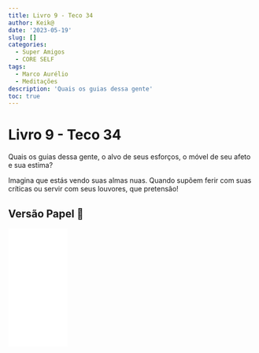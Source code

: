 ```yaml
---
title: Livro 9 - Teco 34
author: Keik@
date: '2023-05-19'
slug: []
categories:
  - Super Amigos
  - CORE SELF
tags:
  - Marco Aurélio
  - Meditações
description: 'Quais os guias dessa gente'
toc: true
---
```


# Livro 9 - Teco 34 

Quais os guias dessa gente, o alvo de seus esforços, o móvel de seu afeto e sua estima?

Imagina que estás vendo suas almas nuas. Quando supõem ferir com suas críticas ou servir com seus louvores, que pretensão!


## Versão Papel :book:
<iframe style="width:120px;height:240px;" marginwidth="0" marginheight="0" scrolling="no" frameborder="0" src="//ws-na.amazon-adsystem.com/widgets/q?ServiceVersion=20070822&OneJS=1&Operation=GetAdHtml&MarketPlace=BR&source=ss&ref=as_ss_li_til&ad_type=product_link&tracking_id=mundodekeika-20&language=pt_BR&marketplace=amazon&region=BR&placement=B092FVY4BB&asins=B092FVY4BB&linkId=37c5ec14221f61f811029aa88b520891&show_border=true&link_opens_in_new_window=true"></iframe>